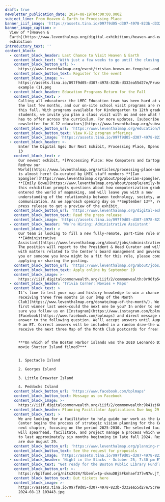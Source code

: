```yaml
---
draft: true
newsletter_publication_date: 2024-08-19T04:00:00.000Z
subject_line: From Heaven & Earth to Processing Place
banner_iiif_image: 'https://assets.tina.io/097f9d05-d307-4978-823b-d332ea55d27e/Media (9).jpg'
banner_image_caption: >
  View of *[Heaven &
  Earth](https://www.leventhalmap.org/digital-exhibitions/heaven-and-earth/)*
  exhibition
introductory_text: ''
content_block:
  - content_block_header: Last Chance to Visit Heaven & Earth
    content_block_text: "With just a few weeks to go until the closing date of *[Heaven & Earth](https://www.leventhalmap.org/digital-exhibitions/heaven-and-earth/)* on August 31, [we invite you to visit](https://www.leventhalmap.org/about/hours-directions/) one more time to see the breathtaking Prussian blue maps from eighteenth-century Qing dynasty China. We’ll also host one final virtual program connected to the exhibition, with\_**Tristan Brown**, S.C. Fang Chinese Language and Culture Career Development Professor at MIT, on **Thursday, September 5 at 1 pm**. Brown will discuss his work on\_*fengshui*\_in Chinese politics and culture.\n"
    content_block_button_url: >-
      https://www.leventhalmap.org/event/tristan-brown-on-fengshui-and-the-state-in-qing-dynasty-china/
    content_block_button_text: Register for the event
    content_block_image: >-
      https://assets.tina.io/097f9d05-d307-4978-823b-d332ea55d27e/Prussian Blue
      example (1).png
  - content_block_header: Education Programs Return for the Fall
    content_block_text: >
      Calling all educators: the LMEC Education team has been hard at work over
      the last few months, and our on-site school visit programs are returning
      this fall. With programs available for Kindergarten to 12th grade
      students, we invite you plan a class visit with us and see what the LMEC
      has to offer across the curriculum. For more updates, [subscribe to our
      newsletter for K-12 educators](https://www.leventhalmap.org/subscribe/).
    content_block_button_url: 'https://www.leventhalmap.org/education/k12/school-visits/'
    content_block_button_text: View K-12 program offerings
    content_block_image: 'https://assets.tina.io/097f9d05-d307-4978-823b-d332ea55d27e/NEH 6.jpeg'
  - content_block_header: >-
      Enter the Digital Age: Our Next Exhibit, Processing Place, Opens September
      13
    content_block_text: >
      Our newest exhibit, *[Processing Place: How Computers and Cartographers
      Redrew our
      World](https://www.leventhalmap.org/articles/processing-place-announcement/)*,
      is almost here! Co-curated by LMEC staff members **[Ian
      Spangler](https://www.leventhalmap.org/about/people/ian-spangler/)** and
      **[Emily Bowe](https://www.leventhalmap.org/about/people/emily-bowe/)**,
      this exhibition prompts questions about how computerization gradually
      entered the world of mapmaking, and will leave you with a new
      understanding of the relationship between technology, society, and
      communication. As we approach opening day on **September 13**, read the
      press release to get a preview of the exhibit.
    content_block_button_url: 'https://www.leventhalmap.org/digital-exhibitions/processing-place/'
    content_block_button_text: Read the press release
    content_block_image: 'https://assets.tina.io/097f9d05-d307-4978-823b-d332ea55d27e/image.png'
  - content_block_header: 'We’re Hiring: Administrative Assistant'
    content_block_text: >
      Our team is looking to fill a new fully-remote, part-time role of
      **[Administrative
      Assistant](https://www.leventhalmap.org/about/jobs/administrative-assistant/)**.
      The position will report to the President & Head Curator and will assist
      with matters related to the Center’s board management and governance. If
      you or someone you know might be a fit for this role, please consider
      applying or sharing the posting.
    content_block_button_url: 'https://www.leventhalmap.org/about/jobs/administrative-assistant/'
    content_block_button_text: Apply online by September 19
    content_block_image: >-
      https://iiif.digitalcommonwealth.org/iiif/2/commonwealth:0r96fp54z/2154,1509,1185,1071/pct:50/0/default.jpg
  - content_block_header: 'Trivia Corner: Movies + Maps'
    content_block_text: >
      It’s time to test your map and history knowledge to win a chance of
      receiving three free months in our [Map of the Month
      Club](https://www.leventhalmap.org/donate/map-of-the-month/). We had our
      first winner last week—could the next one be you? In order to enter, make
      sure you follow us on [Instagram](https://www.instagram.com/bplmaps/) or
      [Facebook](https://www.facebook.com/bplmaps) and direct message us the
      answer to the following question. We’ll accept answers until August 26 at
      9 am ET. Correct answers will be included in a random draw—the winner will
      receive the next three Map of the Month Club postcards for free!


      ***On which of the Boston Harbor islands was the 2010 Leonardo DiCaprio
      movie Shutter Island filmed?***


      1. Spectacle Island

      2. Georges Island

      3. Little Brewster Island

      4. Peddocks Island
    content_block_button_url: 'https://www.facebook.com/bplmaps'
    content_block_button_text: Message us on Facebook
    content_block_image: >-
      https://iiif.digitalcommonwealth.org/iiif/2/commonwealth:9k41zj60m/3155,60,2974,4412/,1200/0/default.jpg
  - content_block_header: Planning Facilitator Applications Due Aug 29
    content_block_text: >
      We are looking for a facilitator to help guide our work as the Leventhal
      Center begins the process of strategic vision planning for the Center's
      next chapter, focusing on the period 2025–2030. The selected facilitator
      will spearhead, facilitate, and project manage a process which we expect
      to last approximately six months beginning in late fall 2024. Responses
      are due August 29.
    content_block_button_url: 'https://www.leventhalmap.org/planning-rfp/'
    content_block_button_text: See the request for proposals
    content_block_image: 'https://assets.tina.io/097f9d05-d307-4978-823b-d332ea55d27e/NEH 4.jpeg'
  - content_block_header: 'Night in the Stacks · October 25, 7:30 pm ET'
    content_block_text: "Get ready for the Boston Public Library Fund’s annual Night\_in\_the\_Stacks! On Friday, October 25, join the Fund for an after-hours evening of food, drinks, and live music\_in\_the\_Library’s iconic McKim Building.\_This year’s theme is “Forbidden Fictions”— a celebration of\_the\_freedom to read, harkening back to BPL’s motto, “Free to All.” Each ticket\_includes an open bar, food, a raffle, live music and dancing, and a donation to\_the\_Boston Public Library Fund. Early bird ticket pricing runs through August 31.\n"
    content_block_button_url: >-
      https://bplfund.org/nits2024/?bbeml=tp-skmuDBjSFkmhaef37lwN7w.jT_MduPWL0kGH8gwTlf5Fog.rheCd9ivXfUyjG97HXE7RRQ.lHUfyCj_zTEOsNpK3GsKG6A
    content_block_button_text: But tickets here
    content_block_image: >-
      https://assets.tina.io/097f9d05-d307-4978-823b-d332ea55d27e/Screenshot
      2024-08-13 103443.jpg
---
```



